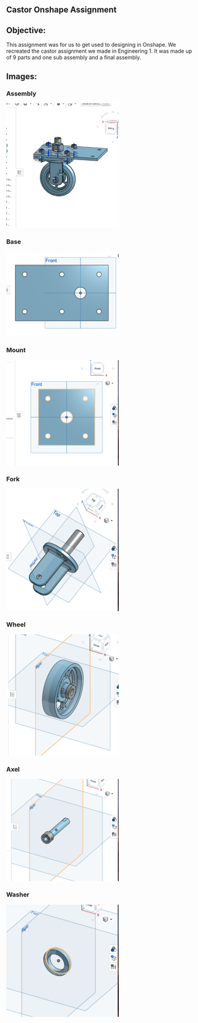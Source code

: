## Castor Onshape Assignment
## Objective: 
This assignment was for us to get used to designing in Onshape. We recreated the castor assignment we made in Engineering 1. It was made up of 9 parts and one sub assembly and a final assembly.
## Images:
### Assembly 
<img src= https://github.com/kmcgrat28/basic_onshape_cad/blob/main/images/Screen%20Shot%202020-10-29%20at%201.33.38%20PM.png width="300">

### Base
<img src= https://github.com/kmcgrat28/basic_onshape_cad/blob/main/images/Screen%20Shot%202020-11-05%20at%203.27.04%20PM.png width="300">

### Mount
<img src= https://github.com/kmcgrat28/basic_onshape_cad/blob/main/images/Screen%20Shot%202020-11-05%20at%201.53.46%20PM.png width="300">

### Fork
<img src= https://github.com/kmcgrat28/basic_onshape_cad/blob/main/images/Screen%20Shot%202020-11-05%20at%201.54.21%20PM.png width="300">
 
 ### Wheel
<img src= https://github.com/kmcgrat28/basic_onshape_cad/blob/main/images/Screen%20Shot%202020-11-05%20at%201.55.49%20PM.png width="300">

### Axel
<img src= https://github.com/kmcgrat28/basic_onshape_cad/blob/main/images/Screen%20Shot%202020-11-05%20at%201.56.29%20PM.png width="300">

### Washer
<img src= https://github.com/kmcgrat28/basic_onshape_cad/blob/main/images/Screen%20Shot%202020-11-05%20at%201.57.04%20PM.png width="300">
